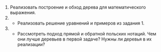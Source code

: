 1. Реализовать построение и обход дерева для математического выражения.
2. * Реализовать решение уравнений и примеров из задания 1.
3. * Рассмотреть подход прямой и обратной польских нотаций. Чем они лучше деревьев в первой
     задаче? Нужны ли деревья в их реализации?
